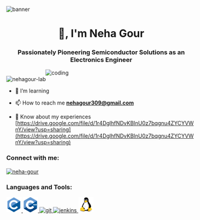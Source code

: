 ![banner](https://user-images.githubusercontent.com/61261654/114380542-d3314f80-9ba7-11eb-847c-31ba132fb4b8.png)


<h1 align="center">👋, I'm Neha Gour</h1>
<h3 align="center">Passionately Pioneering Semiconductor Solutions as an Electronics Engineer</h3>
<img align="right" alt="coding" width="400" src="https://media.tenor.com/S59bPkT0pqcAAAAC/programming.gif">
<p align="left"> <img src="https://komarev.com/ghpvc/?username=nehagour-lab&label=Profile%20views&color=0e75b6&style=flat" alt="nehagour-lab" /> </p>

- 🌱 I’m learning 

- 📫 How to reach me **nehagour309@gmail.com**

- 📄 Know about my experiences [https://drive.google.com/file/d/1r4DglhfNDvKBInU0z7bqgnu4ZYCYVWnY/view?usp=sharing](https://drive.google.com/file/d/1r4DglhfNDvKBInU0z7bqgnu4ZYCYVWnY/view?usp=sharing)

<h3 align="left">Connect with me:</h3>
<p align="left">
<a href="https://linkedin.com/in/neha-gour" target="blank"><img align="center" src="https://raw.githubusercontent.com/rahuldkjain/github-profile-readme-generator/master/src/images/icons/Social/linked-in-alt.svg" alt="neha-gour" height="30" width="40" /></a>
</p>

<h3 align="left">Languages and Tools:</h3>
<p align="left"> <a href="https://www.cprogramming.com/" target="_blank" rel="noreferrer"> <img src="https://raw.githubusercontent.com/devicons/devicon/master/icons/c/c-original.svg" alt="c" width="40" height="40"/> </a> <a href="https://www.w3schools.com/cpp/" target="_blank" rel="noreferrer"> <img src="https://raw.githubusercontent.com/devicons/devicon/master/icons/cplusplus/cplusplus-original.svg" alt="cplusplus" width="40" height="40"/> </a> <a href="https://git-scm.com/" target="_blank" rel="noreferrer"> <img src="https://www.vectorlogo.zone/logos/git-scm/git-scm-icon.svg" alt="git" width="40" height="40"/> </a> <a href="https://www.jenkins.io" target="_blank" rel="noreferrer"> <img src="https://www.vectorlogo.zone/logos/jenkins/jenkins-icon.svg" alt="jenkins" width="40" height="40"/> </a> <a href="https://www.linux.org/" target="_blank" rel="noreferrer"> <img src="https://raw.githubusercontent.com/devicons/devicon/master/icons/linux/linux-original.svg" alt="linux" width="40" height="40"/> </a> </p>
